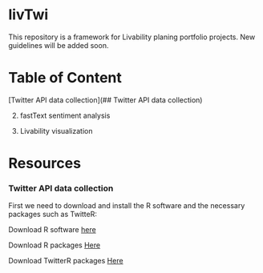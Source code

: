 # livTwi
This repository is a framework for Livability planing portfolio projects. New guidelines will be added soon.

# Table of Content
[Twitter API data collection](## Twitter API data collection)

2. fastText sentiment analysis

3. Livability visualization

# Resources

### Twitter API data collection

First we need to download and install the R software and the necessary packages such as TwitteR:

Download R software [here](https://cran.r-project.org/bin/macosx/)

Download R packages [Here](https://cran.r-project.org/web/packages/nat/vignettes/Installation.html)

Download TwitterR packages [Here]( )
